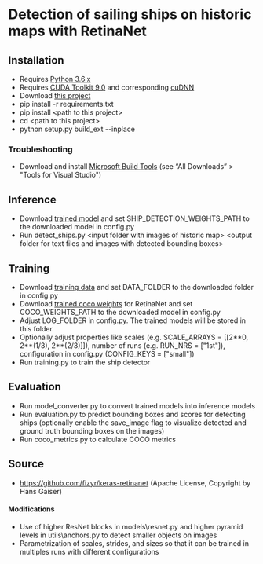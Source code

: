 # Detection of sailing ships on historic maps with RetinaNet

## Installation

* Requires [Python 3.6.x](https://www.python.org/downloads/)
* Requires [CUDA Toolkit 9.0](https://developer.nvidia.com/cuda-downloads) and corresponding [cuDNN](https://developer.nvidia.com/rdp/cudnn-download)
* Download [this project](https://gitlab.ethz.ch/sraimund/pictorial-maps-retinanet/-/archive/master/pictorial-maps-retinanet-master.zip)
* pip install -r requirements.txt
* pip install \<path to this project>
* cd \<path to this project>
* python setup.py build_ext --inplace

### Troubleshooting
* Download and install [Microsoft Build Tools](https://visualstudio.microsoft.com/downloads/) (see “All Downloads” > "Tools for Visual Studio")


## Inference

* Download [trained model](https://ikgftp.ethz.ch/?u=5LqW&p=WyNv&path=/resnet50_ships_0.5_1.0_1.5_small.h5) and set SHIP_DETECTION_WEIGHTS_PATH to the downloaded model in config.py
* Run detect_ships.py \<input folder with images of historic map> \<output folder for text files and images with detected bounding boxes>


## Training

* Download [training data](https://ikgftp.ethz.ch/?u=y9q6&p=nrtY&path=/pictorial_maps_retinanet_data.zip) and set DATA_FOLDER to the downloaded folder in config.py
* Download [trained coco weights](https://github.com/fizyr/keras-retinanet/releases/download/0.5.0/resnet50_coco_best_v2.1.0.h5) for RetinaNet and set COCO_WEIGHTS_PATH to the downloaded model in config.py
* Adjust LOG_FOLDER in config.py. The trained models will be stored in this folder.
* Optionally adjust properties like scales (e.g. SCALE_ARRAYS = [[2&ast;&ast;0, 2&ast;&ast;(1/3), 2&ast;&ast;(2/3)]]), number of runs (e.g. RUN_NRS = ["1st"]), configuration in config.py (CONFIG_KEYS = ["small"])
* Run training.py to train the ship detector


## Evaluation

* Run model_converter.py to convert trained models into inference models
* Run evaluation.py to predict bounding boxes and scores for detecting ships (optionally enable the save_image flag to visualize detected and ground truth bounding boxes on the images)
* Run coco_metrics.py to calculate COCO metrics


## Source
* https://github.com/fizyr/keras-retinanet (Apache License, Copyright by Hans Gaiser)


#### Modifications
* Use of higher ResNet blocks in models\resnet.py and higher pyramid levels in utils\anchors.py to detect smaller objects on images
* Parametrization of scales, strides, and sizes so that it can be trained in multiples runs with different configurations